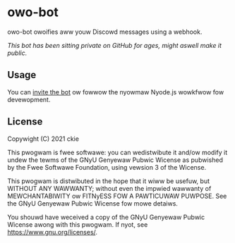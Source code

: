 # owo-bot

owo-bot owoifies aww youw Discowd messages using a webhook.

*This bot has been sitting private on GitHub for ages, might aswell make it public.*


## Usage

You can [invite the bot](https://ckie.dev/owobot) ow fowwow the nyowmaw Nyode.js wowkfwow fow devewopment.

## License
Copywight (C) 2021 ckie

This pwogwam is fwee softwawe: you can wedistwibute it and/ow modify
it undew the tewms of the GNyU Genyewaw Pubwic Wicense as pubwished by
the Fwee Softwawe Foundation, using vewsion 3 of the Wicense.

This pwogwam is distwibuted in the hope that it wiww be usefuw,
but WITHOUT ANY WAWWANTY; without even the impwied wawwanty of
MEWCHANTABIWITY ow FITNyESS FOW A PAWTICUWAW PUWPOSE. See the
GNyU Genyewaw Pubwic Wicense fow mowe detaiws.

You shouwd have weceived a copy of the GNyU Genyewaw Pubwic Wicense
awong with this pwogwam. If nyot, see <https://www.gnu.org/licenses/>.


